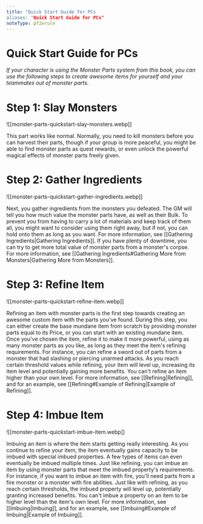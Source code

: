 ```yaml
---
title: "Quick Start Guide for PCs
aliases: "Quick Start Guide for PCs"
noteType: pf2erule
---
```


# Quick Start Guide for PCs
_If your character is using the Monster Parts system from this book, you can use the following steps to create awesome items for yourself and your teammates out of monster parts._

# Step 1: Slay Monsters
![[monster-parts-quickstart-slay-monsters.webp]]

This part works like normal. Normally, you need to kill monsters before you can harvest their parts, though if your group is more peaceful, you might be able to find monster parts as quest rewards, or even unlock the powerful magical effects of monster parts freely given.

# Step 2: Gather Ingredients
![[monster-parts-quickstart-gather-ingredients.webp]]

Next, you gather ingredients from the monsters you defeated. The GM will tell you how much value the monster parts have, as well as their Bulk. To prevent you from having to carry a lot of materials and keep track of them all, you might want to consider using them right away, but if not, you can hold onto them as long as you want. For more information, see [[Gathering Ingredients|Gathering Ingredients]]. If you have plenty of downtime, you can try to get more total value of monster parts from a monster's corpse. For more information, see [[Gathering Ingredients#Gathering More from Monsters|Gathering More from Monsters]].

# Step 3: Refine Item
![[monster-parts-quickstart-refine-item.webp]]

Refining an item with monster parts is the first step towards creating an awesome custom item with the parts you've found. During this step, you can either create the base mundane item from scratch by providing monster parts equal to its Price, or you can start with an existing mundane item. Once you've chosen the item, refine it to make it more powerful, using as many monster parts as you like, as long as they meet the item's refining requirements. For instance, you can refine a sword out of parts from a monster that had slashing or piercing unarmed attacks. As you reach certain threshold values while refining, your item will level up, increasing its item level and potentially gaining more benefits. You can't refine an item higher than your own level. For more information, see [[Refining|Refining]], and for an example, see [[Refining#Example of Refining|Example of Refining]].

# Step 4: Imbue Item
![[monster-parts-quickstart-imbue-item.webp]]

Imbuing an item is where the item starts getting really interesting. As you continue to refine your item, the item eventually gains capacity to be imbued with special imbued properties. A few types of items can even eventually be imbued multiple times. Just like refining, you can imbue an item by using monster parts that meet the imbued property's requirements. For instance, if you want to imbue an item with fire, you'll need parts from a fire monster or a monster with fire abilities. Just like with refining, as you reach certain thresholds, the imbued property will level up, potentially granting increased benefits. You can't imbue a property on an item to be higher level than the item's own level. For more information, see [[Imbuing|Imbuing]], and for an example, see [[Imbuing#Example of Imbuing|Example of Imbuing]].